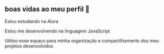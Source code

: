 ## boas vidas ao meu perfil 👋
Estou estudando na Alura

Estou me desenvolvendo na linguagem JavaScript

Utilizo esse espaço para minha organização e compartilhamento dos meu projetos desenvolvidos

<!--
**luisfelippi/luisfelippi** is a ✨ _special_ ✨ repository because its `README.md` (this file) appears on your GitHub profile.

Here are some ideas to get you started:

- 🔭 I’m currently working on ...
- 🌱 I’m currently learning ...
- 👯 I’m looking to collaborate on ...
- 🤔 I’m looking for help with ...
- 💬 Ask me about ...
- 📫 How to reach me: ...
- 😄 Pronouns: ...
- ⚡ Fun fact: ...
-->
